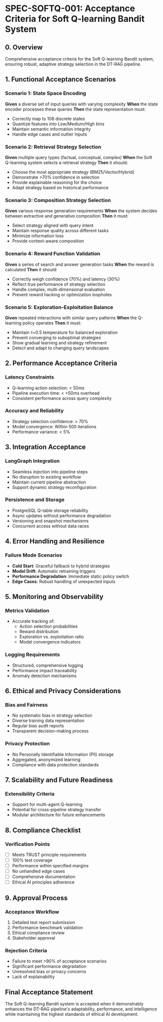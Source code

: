 # SPEC-SOFTQ-001: Acceptance Criteria for Soft Q-learning Bandit System

## 0. Overview
Comprehensive acceptance criteria for the Soft Q-learning Bandit system, ensuring robust, adaptive strategy selection in the DT-RAG pipeline.

## 1. Functional Acceptance Scenarios

### Scenario 1: State Space Encoding
**Given** a diverse set of input queries with varying complexity
**When** the state encoder processes these queries
**Then** the state representation must:
- Correctly map to 108 discrete states
- Quantize features into Low/Medium/High bins
- Maintain semantic information integrity
- Handle edge cases and outlier inputs

### Scenario 2: Retrieval Strategy Selection
**Given** multiple query types (factual, conceptual, complex)
**When** the Soft Q-learning system selects a retrieval strategy
**Then** it should:
- Choose the most appropriate strategy (BM25/Vector/Hybrid)
- Demonstrate >70% confidence in selection
- Provide explainable reasoning for the choice
- Adapt strategy based on historical performance

### Scenario 3: Composition Strategy Selection
**Given** various response generation requirements
**When** the system decides between extractive and generative composition
**Then** it must:
- Select strategy aligned with query intent
- Maintain response quality across different tasks
- Minimize information loss
- Provide context-aware composition

### Scenario 4: Reward Function Validation
**Given** a series of search and answer generation tasks
**When** the reward is calculated
**Then** it should:
- Correctly weigh confidence (70%) and latency (30%)
- Reflect true performance of strategy selection
- Handle complex, multi-dimensional evaluation
- Prevent reward hacking or optimization loopholes

### Scenario 5: Exploration-Exploitation Balance
**Given** repeated interactions with similar query patterns
**When** the Q-learning policy operates
**Then** it must:
- Maintain τ=0.5 temperature for balanced exploration
- Prevent converging to suboptimal strategies
- Show gradual learning and strategy refinement
- Detect and adapt to changing query landscapes

## 2. Performance Acceptance Criteria

### Latency Constraints
- Q-learning action selection: < 50ms
- Pipeline execution time: < +50ms overhead
- Consistent performance across query complexity

### Accuracy and Reliability
- Strategy selection confidence: > 70%
- Model convergence: Within 500 iterations
- Performance variance: < 5%

## 3. Integration Acceptance

### LangGraph Integration
- Seamless injection into pipeline steps
- No disruption to existing workflow
- Maintain current pipeline abstraction
- Support dynamic strategy reconfiguration

### Persistence and Storage
- PostgreSQL Q-table storage reliability
- Async updates without performance degradation
- Versioning and snapshot mechanisms
- Concurrent access without data races

## 4. Error Handling and Resilience

### Failure Mode Scenarios
- **Cold Start**: Graceful fallback to hybrid strategies
- **Model Drift**: Automatic retraining triggers
- **Performance Degradation**: Immediate static policy switch
- **Edge Cases**: Robust handling of unexpected inputs

## 5. Monitoring and Observability

### Metrics Validation
- Accurate tracking of:
  - Action selection probabilities
  - Reward distribution
  - Exploration vs. exploitation ratio
  - Model convergence indicators

### Logging Requirements
- Structured, comprehensive logging
- Performance impact traceability
- Anomaly detection mechanisms

## 6. Ethical and Privacy Considerations

### Bias and Fairness
- No systematic bias in strategy selection
- Diverse training data representation
- Regular bias audit reports
- Transparent decision-making process

### Privacy Protection
- No Personally Identifiable Information (PII) storage
- Aggregated, anonymized learning
- Compliance with data protection standards

## 7. Scalability and Future Readiness

### Extensibility Criteria
- Support for multi-agent Q-learning
- Potential for cross-pipeline strategy transfer
- Modular architecture for future enhancements

## 8. Compliance Checklist

### Verification Points
- [ ] Meets TRUST principle requirements
- [ ] 100% test coverage
- [ ] Performance within specified margins
- [ ] No unhandled edge cases
- [ ] Comprehensive documentation
- [ ] Ethical AI principles adherence

## 9. Approval Process

### Acceptance Workflow
1. Detailed test report submission
2. Performance benchmark validation
3. Ethical compliance review
4. Stakeholder approval

### Rejection Criteria
- Failure to meet >90% of acceptance scenarios
- Significant performance degradation
- Unresolved bias or privacy concerns
- Lack of explainability

## Final Acceptance Statement
The Soft Q-learning Bandit system is accepted when it demonstrably enhances the DT-RAG pipeline's adaptability, performance, and intelligence while maintaining the highest standards of ethical AI development.
